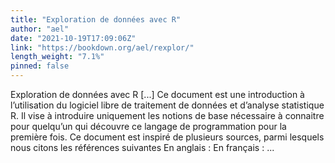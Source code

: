 ```yaml
---
title: "Exploration de données avec R"
author: "ael"
date: "2021-10-19T17:09:06Z"
link: "https://bookdown.org/ael/rexplor/"
length_weight: "7.1%"
pinned: false
---
```


Exploration de données avec R [...] Ce document est une introduction à l’utilisation du logiciel libre de traitement de données et d’analyse statistique R. Il vise à introduire uniquement les notions de base nécessaire à connaitre pour quelqu’un qui découvre ce langage de programmation pour la première fois. Ce document est inspiré de plusieurs sources, parmi lesquels nous citons les références suivantes En anglais : En français :  ...
